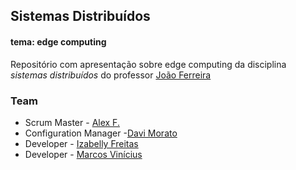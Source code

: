 
## Sistemas Distribuídos 
#### tema: edge computing

Repositório com apresentação sobre edge computing da disciplina _sistemas distribuídos_ do professor [João Ferreira](https://github.com/joaoferreirape)


### Team
* Scrum Master - [Alex F.](https://github.com/alexfrnn)
* Configuration Manager  -[Davi Morato](https://github.com/DaviM-afk)
* Developer - [Izabelly Freitas](https://github.com/Izahfreitas)
* Developer - [Marcos Vinícius](https://github.com/Marcosvfnascimento)